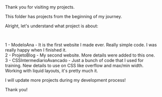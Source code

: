 Thank you for visiting my projects.

This folder has projects from the beginning of my journey.

Alright, let's understand what project is about:

<br/>

  1 - ModeloAna - It is the first website I made ever. Really simple code. I was really happy when I finished it. <br/>
  2 - ProjetoBlog - My second website. More details were added to this one. <br/>
  3 - CSSIntermediarioAvancado - Just a bunch of code that I used for training. New details to use on CSS like overflow and max/min width. Working with liquid layouts, it's pretty much it. <br/>

I will update more projects during my development process! <br/>

Thank you!
